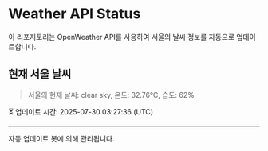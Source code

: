 
# Weather API Status

이 리포지토리는 OpenWeather API를 사용하여 서울의 날씨 정보를 자동으로 업데이트합니다.

## 현재 서울 날씨
> 서울의 현재 날씨: clear sky, 온도: 32.76°C, 습도: 62%

⏳ 업데이트 시간: 2025-07-30 03:27:36 (UTC)

---
자동 업데이트 봇에 의해 관리됩니다.
